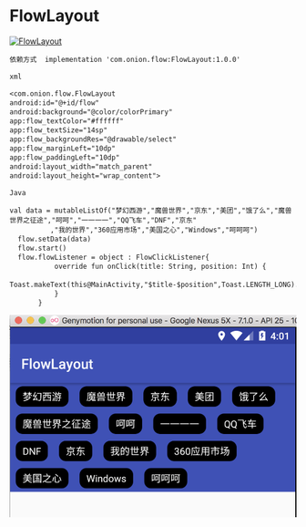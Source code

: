 # FlowLayout
 [ ![FlowLayout](https://api.bintray.com/packages/zhangqiaa/maven/FlowLayout/images/download.svg) ](https://bintray.com/zhangqiaa/maven/FlowLayout/_latestVersion)
```
依赖方式  implementation 'com.onion.flow:FlowLayout:1.0.0'

```
```
xml
```
```
<com.onion.flow.FlowLayout
android:id="@+id/flow"
android:background="@color/colorPrimary"
app:flow_textColor="#ffffff"
app:flow_textSize="14sp"
app:flow_backgroundRes="@drawable/select"
app:flow_marginLeft="10dp"
app:flow_paddingLeft="10dp"
android:layout_width="match_parent"
android:layout_height="wrap_content">
```
```
Java
```
```
val data = mutableListOf("梦幻西游","魔兽世界","京东","美团","饿了么","魔兽世界之征途","呵呵","一一一一","QQ飞车","DNF","京东"
          ,"我的世界","360应用市场","美国之心","Windows","呵呵呵")
  flow.setData(data)
  flow.start()
  flow.flowListener = object : FlowClickListener{
           override fun onClick(title: String, position: Int) {
               Toast.makeText(this@MainActivity,"$title-$position",Toast.LENGTH_LONG).show()
           }
       }
```
![image](https://github.com/Onionsss/FlowLayout/blob/master/images/bh.png)
